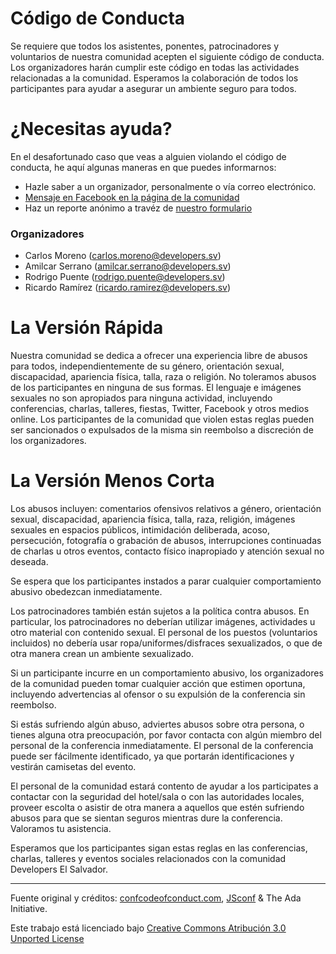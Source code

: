 # Código de Conducta

Se requiere que todos los asistentes, ponentes, patrocinadores y voluntarios de nuestra comunidad acepten el siguiente código de conducta. Los organizadores harán cumplir este código en todas las actividades relacionadas a la comunidad. Esperamos la colaboración de todos los participantes para ayudar a asegurar un ambiente seguro para todos.

# ¿Necesitas ayuda?

En el desafortunado caso que veas a alguien violando el código de conducta, he aquí algunas maneras en que puedes informarnos:

* Hazle saber a un organizador, personalmente o vía correo electrónico.
* [Mensaje en Facebook en la página de la comunidad](https://www.facebook.com/developers.sv/)
* Haz un reporte anónimo a travéz de [nuestro formulario](https://docs.google.com/forms/d/e/1FAIpQLSfoHa0ipvpopFysIM4JbUyJ43xZgb3KaF6fObC7NbqpJ7HT2A/viewform)

### Organizadores
* Carlos Moreno (carlos.moreno@developers.sv)
* Amilcar Serrano (amilcar.serrano@developers.sv)
* Rodrigo Puente (rodrigo.puente@developers.sv)
* Ricardo Ramírez (ricardo.ramirez@developers.sv)

# La Versión Rápida

Nuestra comunidad se dedica a ofrecer una experiencia libre de abusos para todos, independientemente de su género, orientación sexual, discapacidad, apariencia física, talla, raza o religión. No toleramos abusos de los participantes en ninguna de sus formas. El lenguaje e imágenes sexuales no son apropiados para ninguna actividad, incluyendo conferencias, charlas, talleres, fiestas, Twitter, Facebook y otros medios online. Los participantes de la comunidad que violen estas reglas pueden ser sancionados o expulsados de la misma sin reembolso a discreción de los organizadores.

# La Versión Menos Corta

Los abusos incluyen: comentarios ofensivos relativos a género, orientación sexual, discapacidad, apariencia física, talla, raza, religión, imágenes sexuales en espacios públicos, intimidación deliberada, acoso, persecución, fotografía o grabación de abusos, interrupciones continuadas de charlas u otros eventos, contacto físico inapropiado y atención sexual no deseada.

Se espera que los participantes instados a parar cualquier comportamiento abusivo obedezcan inmediatamente.

Los patrocinadores también están sujetos a la política contra abusos. En particular, los patrocinadores no deberían utilizar imágenes, actividades u otro material con contenido sexual. El personal de los puestos (voluntarios incluidos) no debería usar ropa/uniformes/disfraces sexualizados, o que de otra manera crean un ambiente sexualizado.

Si un participante incurre en un comportamiento abusivo, los organizadores de la comunidad pueden tomar cualquier acción que estimen oportuna, incluyendo advertencias al ofensor o su expulsión de la conferencia sin reembolso.

Si estás sufriendo algún abuso, adviertes abusos sobre otra persona, o tienes alguna otra preocupación, por favor contacta con algún miembro del personal de la conferencia inmediatamente. El personal de la conferencia puede ser fácilmente identificado, ya que portarán identificaciones y vestirán camisetas del evento.

El personal de la comunidad estará contento de ayudar a los participates a contactar con la seguridad del hotel/sala o con las autoridades locales, proveer escolta o asistir de otra manera a aquellos que estén sufriendo abusos para que se sientan seguros mientras dure la conferencia. Valoramos tu asistencia.

Esperamos que los participantes sigan estas reglas en las conferencias, charlas, talleres y eventos sociales relacionados con la comunidad Developers El Salvador.

----------------

Fuente original y créditos: [confcodeofconduct.com](http://confcodeofconduct.com/), [JSconf](http://jsconf.com/codeofconduct.html) & The Ada Initiative.

Este trabajo está licenciado bajo [Creative Commons Atribución 3.0 Unported License](https://creativecommons.org/licenses/by/3.0/deed.es)
